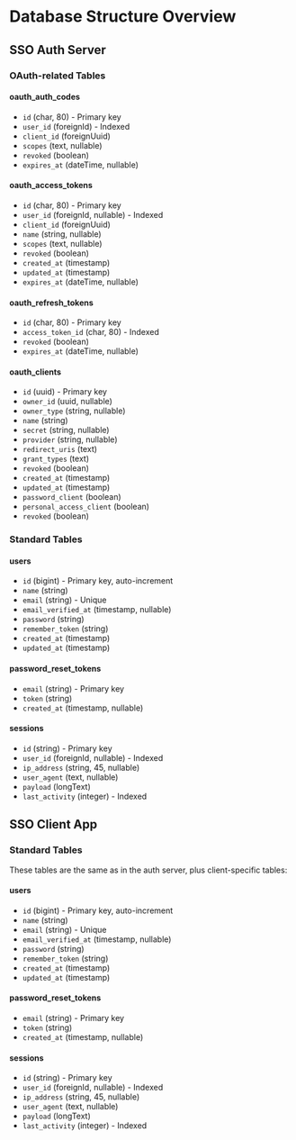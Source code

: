 # Database Structure Overview

## SSO Auth Server

### OAuth-related Tables

#### oauth_auth_codes
- `id` (char, 80) - Primary key
- `user_id` (foreignId) - Indexed
- `client_id` (foreignUuid)
- `scopes` (text, nullable)
- `revoked` (boolean)
- `expires_at` (dateTime, nullable)

#### oauth_access_tokens
- `id` (char, 80) - Primary key
- `user_id` (foreignId, nullable) - Indexed
- `client_id` (foreignUuid)
- `name` (string, nullable)
- `scopes` (text, nullable)
- `revoked` (boolean)
- `created_at` (timestamp)
- `updated_at` (timestamp)
- `expires_at` (dateTime, nullable)

#### oauth_refresh_tokens
- `id` (char, 80) - Primary key
- `access_token_id` (char, 80) - Indexed
- `revoked` (boolean)
- `expires_at` (dateTime, nullable)

#### oauth_clients
- `id` (uuid) - Primary key
- `owner_id` (uuid, nullable)
- `owner_type` (string, nullable)
- `name` (string)
- `secret` (string, nullable)
- `provider` (string, nullable)
- `redirect_uris` (text)
- `grant_types` (text)
- `revoked` (boolean)
- `created_at` (timestamp)
- `updated_at` (timestamp)
- `password_client` (boolean)
- `personal_access_client` (boolean)
- `revoked` (boolean)

### Standard Tables

#### users
- `id` (bigint) - Primary key, auto-increment
- `name` (string)
- `email` (string) - Unique
- `email_verified_at` (timestamp, nullable)
- `password` (string)
- `remember_token` (string)
- `created_at` (timestamp)
- `updated_at` (timestamp)

#### password_reset_tokens
- `email` (string) - Primary key
- `token` (string)
- `created_at` (timestamp, nullable)

#### sessions
- `id` (string) - Primary key
- `user_id` (foreignId, nullable) - Indexed
- `ip_address` (string, 45, nullable)
- `user_agent` (text, nullable)
- `payload` (longText)
- `last_activity` (integer) - Indexed

## SSO Client App

### Standard Tables

These tables are the same as in the auth server, plus client-specific tables:

#### users
- `id` (bigint) - Primary key, auto-increment
- `name` (string)
- `email` (string) - Unique
- `email_verified_at` (timestamp, nullable)
- `password` (string)
- `remember_token` (string)
- `created_at` (timestamp)
- `updated_at` (timestamp)

#### password_reset_tokens
- `email` (string) - Primary key
- `token` (string)
- `created_at` (timestamp, nullable)

#### sessions
- `id` (string) - Primary key
- `user_id` (foreignId, nullable) - Indexed
- `ip_address` (string, 45, nullable)
- `user_agent` (text, nullable)
- `payload` (longText)
- `last_activity` (integer) - Indexed
